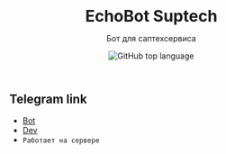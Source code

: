 <header>
<h1 style="display: inline">EchoBot Suptech</h1>

Бот для саптехсервиса
  
![GitHub top language](https://img.shields.io/github/languages/top/Laxxiza/suptech_bot?style=flat-square&logo=github?color=yellow)
</header>

## Telegram link

- [Bot](https://t.me/SupTestedbot)
- [Dev](https://t.me/lunachrysy)
- `Работает на сервере`
